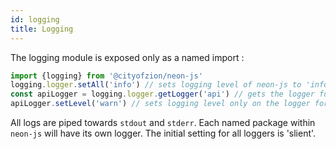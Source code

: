 ```yaml
---
id: logging
title: Logging
---
```


The logging module is exposed only as a named import :

```ts
import {logging} from '@cityofzion/neon-js'
logging.logger.setAll('info') // sets logging level of neon-js to 'info'
const apiLogger = logging.logger.getLogger('api') // gets the logger for the api package
apiLogger.setLevel('warn') // sets logging level only on the logger for the api package
```

All logs are piped towards `stdout` and `stderr`. Each named package within `neon-js` will have its own logger. The initial setting for all loggers is 'slient'.

